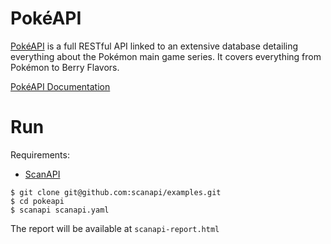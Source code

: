 # PokéAPI

[PokéAPI](https://pokeapi.co) is a full RESTful API linked to an extensive database detailing
everything about the Pokémon main game series. It covers everything from Pokémon to Berry Flavors.

[PokéAPI Documentation](https://pokeapi.co/docs/v2)

# Run

Requirements:
- [ScanAPI](https://pypi.org/project/scanapi/)


```shell
$ git clone git@github.com:scanapi/examples.git
$ cd pokeapi
$ scanapi scanapi.yaml
```

The report will be available at `scanapi-report.html`
